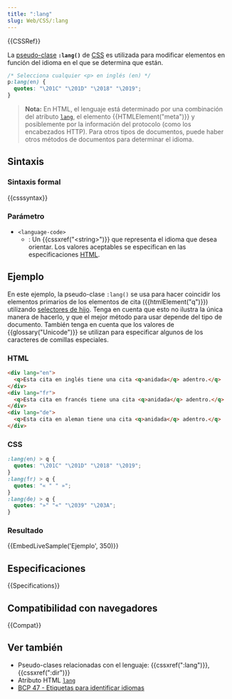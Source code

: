 ```yaml
---
title: ":lang"
slug: Web/CSS/:lang
---
```


{{CSSRef}}

La [pseudo-clase](/es/docs/Web/CSS/Pseudo-classes) **`:lang()`** de [CSS](/es/docs/Web/CSS) es utilizada para modificar elementos en función del idioma en el que se determina que están.

```css
/* Selecciona cualquier <p> en inglés (en) */
p:lang(en) {
  quotes: "\201C" "\201D" "\2018" "\2019";
}
```

> **Nota:** En HTML, el lenguaje está determinado por una combinación del atributo [`lang`](/es/docs/Web/HTML/Global_attributes#lang), el elemento {{HTMLElement("meta")}} y posiblemente por la información del protocolo (como los encabezados HTTP). Para otros tipos de documentos, puede haber otros métodos de documentos para determinar el idioma.

## Sintaxis

### Sintaxis formal

{{csssyntax}}

### Parámetro

- `<language-code>`
  - : Un {{cssxref("&lt;string&gt;")}} que representa el idioma que desea orientar. Los valores aceptables se especifican en las especificaciones [HTML](/es/docs/Web/HTML).

## Ejemplo

En este ejemplo, la pseudo-clase `:lang()` se usa para hacer coincidir los elementos primarios de los elementos de cita ({{htmlElement("q")}}) utilizando [selectores de hijo](/es/docs/Web/CSS/Child_selectors). Tenga en cuenta que esto no ilustra la única manera de hacerlo, y que el mejor método para usar depende del tipo de documento. También tenga en cuenta que los valores de {{glossary("Unicode")}} se utilizan para especificar algunos de los caracteres de comillas especiales.

### HTML

```html
<div lang="en">
  <q>Esta cita en inglés tiene una cita <q>anidada</q> adentro.</q>
</div>
<div lang="fr">
  <q>Esta cita en francés tiene una cita <q>anidada</q> adentro.</q>
</div>
<div lang="de">
  <q>Esta cita en aleman tiene una cita <q>anidada</q> adentro.</q>
</div>
```

### CSS

```css
:lang(en) > q {
  quotes: "\201C" "\201D" "\2018" "\2019";
}
:lang(fr) > q {
  quotes: "« " " »";
}
:lang(de) > q {
  quotes: "»" "«" "\2039" "\203A";
}
```

### Resultado

{{EmbedLiveSample('Ejemplo', 350)}}

## Especificaciones

{{Specifications}}

## Compatibilidad con navegadores

{{Compat}}

## Ver también

- Pseudo-clases relacionadas con el lenguaje: {{cssxref(":lang")}}, {{cssxref(":dir")}}
- Atributo HTML [`lang`](/es/docs/Web/HTML/Global_attributes#lang)
- [BCP 47 - Etiquetas para identificar idiomas](https://tools.ietf.org/html/bcp47)
